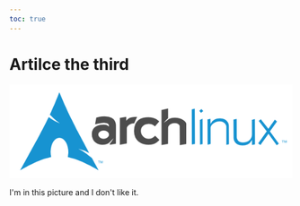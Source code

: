 ```yaml
---
toc: true
---
```

# Artilce the third
![Arch Linux Logo](img/arch.png)

I'm in this picture and I don't like it.
